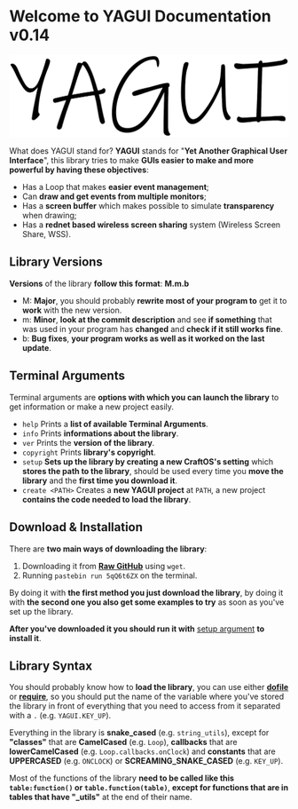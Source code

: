 # Welcome to YAGUI Documentation v0.14

![](../img/logo.png)

What does YAGUI stand for? **YAGUI** stands for "**Yet Another Graphical User Interface**", this library tries to make **GUIs easier to make and more powerful by having these objectives**:

* Has a Loop that makes **easier event management**;
* Can **draw and get events from multiple monitors**;
* Has a **screen buffer** which makes possible to simulate **transparency** when drawing;
* Has a **rednet based wireless screen sharing** system (Wireless Screen Share, WSS).

## Library Versions

**Versions** of the library **follow this format**: **M.m.b**

* M: **Major**, you should probably **rewrite most of your program to** get it to **work** with the new version.
* m: **Minor**, **look at the commit description** and see **if something** that was used in your program has **changed** and **check if it still works fine**.
* b: **Bug fixes**, **your program works as well as it worked on the last update**.

## Terminal Arguments

Terminal arguments are **options with which you can launch the library** to get information or make a new project easily.

* `help` Prints a **list of available Terminal Arguments**.
* `info` Prints **informations about the library**.
* `ver` Prints the **version of the library**.
* `copyright` Prints **library's copyright**.
* `setup` **Sets up the library by creating a new CraftOS's setting** which **stores the path to the library**, should be used every time you **move the library** and the **first time you download it**.
* `create <PATH>` Creates a **new YAGUI project** at `PATH`, a new project **contains the code needed to load the library**.

## Download & Installation

There are **two main ways of downloading the library**:

1. Downloading it from [**Raw GitHub**](https://raw.githubusercontent.com/hds536jhmk/YAGUI/master/YAGUI-mini.lua) using `wget`.
2. Running `pastebin run 5qQ6t6ZX` on the terminal.

By doing it with **the first method you just download the library**, by doing it with **the second one you also get some examples to try** as soon as you've set up the library.

**After you've downloaded it you should run it with** [setup argument](#terminal-arguments) **to install it**.

## Library Syntax

You should probably know how to **load the library**, you can use either [**dofile**](http://luatut.com/dofile.html) or [**require**](https://www.lua.org/pil/8.1.html), so you should put the name of the variable where you've stored the library in front of everything that you need to access from it separated with a `.` (e.g. `YAGUI.KEY_UP`).

Everything in the library is **snake_cased** (e.g. `string_utils`), except for **"classes"** that are **CamelCased** (e.g. `Loop`), **callbacks** that are **lowerCamelCased** (e.g. `Loop.callbacks.onClock`) and **constants** that are **UPPERCASED** (e.g. `ONCLOCK`) or **SCREAMING_SNAKE_CASED** (e.g. `KEY_UP`).

Most of the functions of the library **need to be called like this `table:function()` or `table.function(table)`**, **except for functions that are in tables that have "_utils"** at the end of their name.
